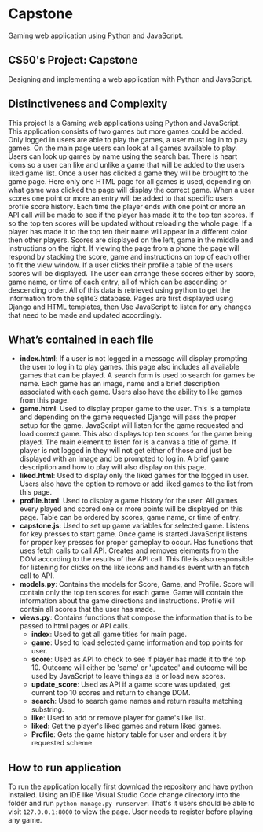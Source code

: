 # Capstone
Gaming web application using Python and JavaScript.

## CS50's Project: Capstone
Designing and implementing a web application with Python and JavaScript.

## Distinctiveness and Complexity
This project Is a Gaming web applications using Python and JavaScript. This application consists of two games but more games could be added. Only logged in users are able to play the games, a user must log in to play games. On the main page users can look at all games available to play. Users can look up games by name using the search bar. There is heart icons so a user can like and unlike a game that will be added to the users liked game list. Once a user has clicked a game they will be brought to the game page. Here only one HTML page for all games is used, depending on what game was clicked the page will display the correct game. When a user scores one point or more an entry will be added to that specific users profile score history. Each time the player ends with one point or more an API call will be made to see if the player has made it to the top ten scores. If so the top ten scores will be updated without reloading the whole page. If a player has made it to the top ten their name will appear in a different color then other players. Scores are displayed on the left, game in the middle and instructions on the right. If viewing the page from a phone the page will respond by stacking the score, game and instructions on top of each other to fit the view window. If a user clicks their profile a table of the users scores will be displayed. The user can arrange these scores either by score, game name, or time of each entry, all of which can be ascending or descending order. All of this data is retrieved using python to get the information from the sqlite3 database. Pages are first displayed using Django and HTML templates, then Use JavaScript to listen for any changes that need to be made and updated accordingly. 


## What’s contained in each file
- **index.html**: If a user is not logged in a message will display prompting the user to log in to play games. this page also includes all available games that can be played. A search form is used to search for games be name. Each game has an image, name and a brief description associated with each game. Users also have the ability to like games from this page.
- **game.html**: Used to display proper game to the user. This is a template and depending on the game requested Django will pass the proper setup for the game. JavaScript will listen for the game requested and load correct game. This also displays top ten scores for the game being played. The main element to listen for is a canvas a title of game. If player is not logged in they will not get either of those and just be displayed with an image and be prompted to log in. A brief game description and how to play will also display on this page.
- **liked.html**: Used to display only the liked games for the logged in user. Users also have the option to remove or add liked games to the list from this page.
- **profile.html**: Used to display a game history for the user. All games every played and scored one or more points will be displayed on this page. Table can be ordered by scores, game name, or time of entry.
- **capstone.js**: Used to set up game variables for selected game. Listens for key presses to start game. Once game is started JavaScript listens for proper key presses for proper gameplay to occur. Has functions that uses fetch calls to call API. Creates and removes elements from the DOM according to the results of the API call. This file is also responsible for listening for clicks on the like icons and handles event with an fetch call to API.
- **models.py**: Contains the models for Score, Game, and Profile. Score will contain only the top ten scores for each game. Game will contain the information about the game directions and instructions. Profile will contain all scores that the user has made.
- **views.py**: Contains functions that compose the information that is to be passed to html pages or API calls.
    - **index**: Used to get all game titles for main page.
    - **game**: Used to load selected game information and top points for user.
    - **score**: Used as API to check to see if player has made it to the top 10. Outcome will either be 'same' or 'updated' and outcome will be used by JavaScript to leave things as is or load new scores.
    - **update_score**: Used as API if a game score was updated, get current top 10 scores and return to change DOM.
    - **search**: Used to search game names and return results matching substring.
    - **like**: Used to add or remove player for game's like list.
    - **liked**: Get the player's liked games and return liked games.
    - **Profile**: Gets the game history table for user and orders it by requested scheme
## How to run application
To run the application locally first download the repository and have python installed. Using an IDE like Visual Studio Code change directory into the folder and run `python manage.py runserver`. That's it users should be able to visit `127.0.0.1:8000` to view the page. User needs to register before playing any game.
